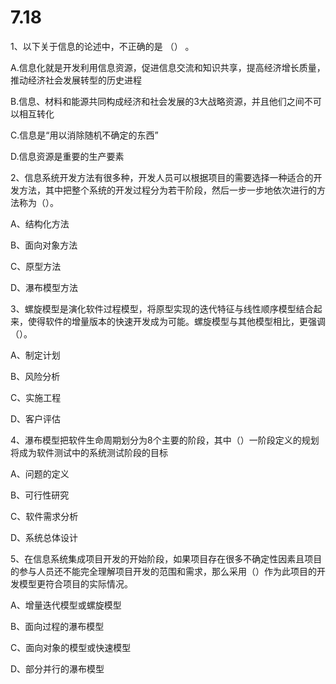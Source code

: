 # 7.18
1、以下关于信息的论述中，不正确的是 （） 。

A.信息化就是开发利用信息资源，促进信息交流和知识共享，提高经济增长质量，推动经济社会发展转型的历史进程

B.信息、材料和能源共同构成经济和社会发展的3大战略资源，并且他们之间不可以相互转化

C.信息是“用以消除随机不确定的东西”

D.信息资源是重要的生产要素



2、信息系统开发方法有很多种，开发人员可以根据项目的需要选择一种适合的开发方法，其中把整个系统的开发过程分为若干阶段，然后一步一步地依次进行的方法称为（）。

A、结构化方法   

B、面向对象方法   

C、原型方法   

D、瀑布模型方法

 

3、螺旋模型是演化软件过程模型，将原型实现的迭代特征与线性顺序模型结合起来，使得软件的增量版本的快速开发成为可能。螺旋模型与其他模型相比，更强调（）。

A、制定计划     

B、风险分析       

C、实施工程   

D、客户评估

 

4、瀑布模型把软件生命周期划分为8个主要的阶段，其中（）一阶段定义的规划将成为软件测试中的系统测试阶段的目标

A、问题的定义    

B、可行性研究    

C、软件需求分析

D、系统总体设计

 

5、在信息系统集成项目开发的开始阶段，如果项目存在很多不确定性因素且项目的参与人员还不能完全理解项目开发的范围和需求，那么采用（）作为此项目的开发模型更符合项目的实际情况。

A、增量迭代模型或螺旋模型                 

B、面向过程的瀑布模型 

C、面向对象的模型或快速模型               

D、部分并行的瀑布模型